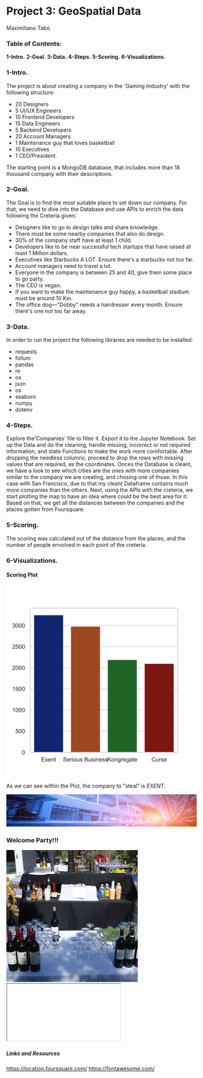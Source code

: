 # Project 3: GeoSpatial Data
Maximiliano Tabó

### Table of Contents:
**1-Intro.**
**2-Goal.**
**3-Data.**
**4-Steps.**
**5-Scoring.**
**6-Visualizations.**



### 1-Intro.
The project is about creating a company in the 'Gaming Industry' with the following structure:
 + 20 Designers
+ 5 UI/UX Engineers
+ 10 Frontend Developers
+ 15 Data Engineers
+ 5 Backend Developers
+ 20 Account Managers
+ 1 Maintenance guy that loves basketball
+ 10 Executives
+ 1 CEO/President.

The starting point is a MongoDB database, that includes more than 18 thousand company with their descriptions.



### 2-Goal.
The Goal is to find the most suitable place to set down our company. For that, we need to dive into the Database and use APIs to enrich the data following the Creteria given:

+ Designers like to go to design talks and share knowledge. 
+ There must be some nearby companies that also do design.
+ 30% of the company staff have at least 1 child.
+ Developers like to be near successful tech startups that have raised at least 1 Million dollars.
+ Executives like Starbucks A LOT. Ensure there's a starbucks not too far.
+ Account managers need to travel a lot.
+ Everyone in the company is between 25 and 40, give them some place to go party.
+ The CEO is vegan.
+ If you want to make the maintenance guy happy, a basketball stadium must be around 10 Km.
+ The office dog—"Dobby" needs a hairdresser every month. Ensure there's one not too far away.





### 3-Data.
In order to run the project the following libraries are needed to be installed:

+ requests
+ folium
+ pandas
+ re
+ os
+ json
+ os
+ seaborn
+ numpy
+ dotenv

### 4-Steps.

Explore the'Companies' file to filter it.
Export it to the Jupyter Notebook.
Set up the Data and do the cleaning, handle missing, incorrect or  not required information, and state Functions to make the work more comfortable.
After dropping the needless columns, proceed to 
drop the rows with missing values that are required, as the coordinates.
Onces the Database is cleant, we have a look to see which cities are the ones with more companies similar to the company we are creating, and chosing one of those. In this case with San Francisco, due to that my cleant Dataframe contains much more companies than the others.
Next, using the APIs with the creteria, we start plotting the map to have an idea where could be the best area for it.
Based on that, we get all the distances between the companies and the places gotten from Foursquare. 

### 5-Scoring.
The scoring was calculated out of the distance from the places, and the number of people envolved in each point of the creteria.

### 6-Visualizations.

####  Scoring Plot

<img src='/Images/Scoring.png'>

As we can see within the Plot, the company to "steal" is *EXENT*.

<img src='Images/Exent.jpg'>


### Welcome Party!!!
<img src='Images\Party.jpg'>







<iframe src='index.html'></iframe>








##### Links and Resources
https://location.foursquare.com/
https://fontawesome.com/
